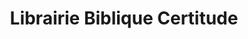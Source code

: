 ---
title: "Librairie Biblique Certitude"
url: /anduze/librairie-biblique-certitude/
shop: livres
---